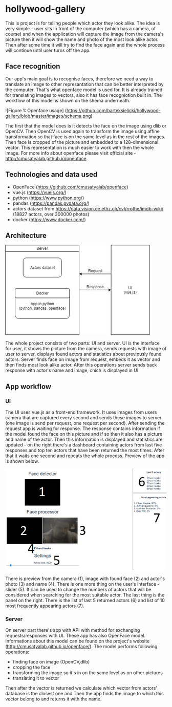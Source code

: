 # hollywood-gallery

This is project is for telling people which actor they look alike. The idea is very simple - user sits in front of the computer (which has 
a camera, of course) and when the application will capture the image from the camera's picture then it will show the name and photo 
of the most look alike actor. Then after some time it will try to find the face again and the whole process will continue until user turns 
off the app.

## Face recognition

Our app's main goal is to recognise faces, therefore we need a way to translate an image to other represantation that can be better interpreted by the computer. That's what openface model is used for. It is already trained for translating images to vectors, also it has face recogniotion built in. The workflow of this model is shown on the shema underneath.

![Figure 1: Openface usage]
(https://github.com/barteksielicki/hollywood-gallery/blob/master/images/schema.png)

The first that the model does is it detects the face on the image using dlib or OpenCV. Then OpenCV is used again to transform the image using affine transformation so that face is on the same level as in the rest of the images. Then face is cropped of the picture and embedded to a 128-dimensional vector. This representation is much easier to work with then the whole image. For more info about openface please visit official site - http://cmusatyalab.github.io/openface.

## Technologies and data used

* OpenFace (https://github.com/cmusatyalab/openface)
* vue.js (https://vuejs.org/)
* python (https://www.python.org/)
* pandas (https://pandas.pydata.org/)
* actors dataset from https://data.vision.ee.ethz.ch/cvl/rrothe/imdb-wiki/ (18827 actors, over 300000 photos)
* docker (https://www.docker.com/)

## Architecture

![Architecture](https://github.com/barteksielicki/hollywood-gallery/blob/master/images/architecture.jpg?raw=true "Architecture schema")

The whole project consists of two parts: UI and server. UI is the interface for user, it shows the picture from the camera, sends
requests with image of user to server, displays found actors and statistics about previously found actors. Server finds face on image from request,
embeds it as vector and then finds most look alike actor. After this operations server sends back response with actor's name and image, chich is displayed in UI.

## App workflow

### UI

The UI uses vue.js as a front-end framework. It uses images from users camera that are captured every second and sends these images to server (one image is send per request, one request per second). After sending the request app is waiting for response. The response contains information if the model found the face on this picture and if so then it also has a picture and
name of the actor. Then this information is displayed and statistics are updated - on the right there's a dashboard containing actors from last five responses
and top ten actors that have been returned the most times. After that it waits one second and repeats the whole process. 
Preview of the app is shown below.

![Preview](https://github.com/barteksielicki/hollywood-gallery/blob/master/images/preview.png?raw=true "App preview")

There is preview from the camera (1), image with found face (2) and actor's photo (3) and name (4). There is one more thing on the user's interface - slider (5). It can be used to change the numbers of actors that will be considered when searching for
the most suitable actor. The last thing is the panel on the right. There is the list of last 5 returned actors (6) and list of 10 most frequently appearing actors (7).

### Server

On server part there's app with API with method for exchanging requests/responses with UI. These app has also OpenFace model. Informations about this model can be found on the project's website (http://cmusatyalab.github.io/openface/). 
The model performs following operations:
* finding face on image (OpenCV,dlib) 
* cropping the face
* transforming the image so it's in on the same level as on other pictures
* translating it to vector

Then after the vector is returned we calculate which vector from actors' database is the closest one and Then the app finds the image to which this vector belong to and returns it with the name.


